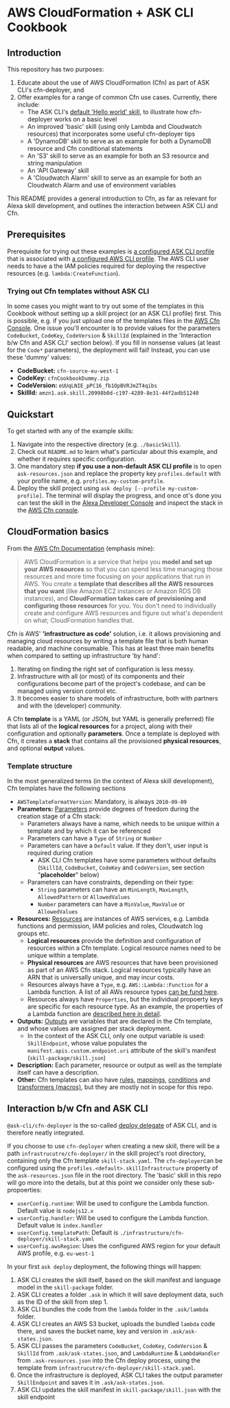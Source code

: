 
# AWS CloudFormation + ASK CLI Cookbook

## Introduction

This repository has two purposes:
1. Educate about the use of AWS CloudFormation (Cfn) as part of ASK CLI's cfn-deployer, and
2. Offer examples for a range of common Cfn use cases. Currently, there include:
    - The ASK CLI's [default 'Hello world' skill](/01_defaultSkill), to illustrate how cfn-deployer works on a basic level
    - An improved 'basic' skill (using only Lambda and Cloudwatch resources) that incorporates some useful cfn-deployer tips
    - A 'DynamoDB' skill to serve as an example for both a DynamoDB resource and Cfn conditional statements
    - An 'S3' skill to serve as an example for both an S3 resource and string manipulation
    - An 'API Gateway' skill
    - A 'Cloudwatch Alarm' skill to serve as an example for both an Cloudwatch Alarm and use of environment variables

This README provides a general introduction to Cfn, as far as relevant for Alexa skill development, and outlines the interaction between ASK CLI and Cfn.

## Prerequisites

Prerequisite for trying out these examples is [a configured ASK CLI profile](https://developer.amazon.com/en-US/docs/alexa/smapi/ask-cli-command-reference.html#configure-command) that is associated with [a configured AWS CLI profile](https://docs.aws.amazon.com/cli/latest/userguide/cli-configure-files.html). The AWS CLI user needs to have a the IAM policies required for deploying the respective resources (e.g. `lambda:CreateFunction`).

### Trying out Cfn templates without ASK CLI

In some cases you might want to try out some of the templates in this Cookbook without setting up a skill project (or an ASK CLI profile) first. This is possible, e.g. if you just upload one of the templates files in the [AWS Cfn Console](https://console.aws.amazon.com/cloudformation/home). One issue you'll encounter is to provide values for the parameters `CodeBucket`, `CodeKey`, `CodeVersion` & `SkillId` (explained in the 'Interaction b/w Cfn and ASK CLI' section below). If you fill in nonsense values (at least for the `Code*` parameters), the deployment will fail!
Instead, you can use these 'dummy' values:
- **CodeBucket:** `cfn-source-eu-west-1`
- **CodeKey:** `cfnCookbookDummy.zip`
- **CodeVersion:** `eUUqLNIE_pPC16_fb1OpBVRJmZT4qibs`
- **SkillId:** `amzn1.ask.skill.20998b0d-c197-4289-8e31-44f2adb51240`

## Quickstart

To get started with any of the example skills: 
1. Navigate into the respective directory (e.g. `./basicSkill`).
2. Check out `README.md` to learn what's particular about this example, and whether it requires specific configuration.
3. One mandatory step **if you use a non-default ASK CLI profile** is to open `ask-resources.json` and replace the property key `profiles.default` with your profile name, e.g. `profiles.my-custom-profile`.
4. Deploy the skill project using `ask deploy [--profile my-custom-profile]`. The terminal will display the progress, and once ot's done you can test the skill in the [Alexa Developer Console](https://developer.amazon.com/alexa/console/ask) and inspect the stack in the [AWS Cfn console](https://console.aws.amazon.com/cloudformation/home).

## CloudFormation basics

From the [AWS Cfn Documentation](https://docs.aws.amazon.com/AWSCloudFormation/latest/UserGuide/Welcome.html) (emphasis mine):
> AWS CloudFormation is a service that helps you **model and set up your AWS resources** so that you can spend less time managing those resources and more time focusing on your applications that run in AWS. You create a **template that describes all the AWS resources that you want** (like Amazon EC2 instances or Amazon RDS DB instances), and **CloudFormation takes care of provisioning and configuring those resources** for you. You don't need to individually create and configure AWS resources and figure out what's dependent on what; CloudFormation handles that.

Cfn is AWS' **'infrastructure as code'** solution,  i.e. it allows provisioning and managing  cloud resources by writing a template file that is both human readable, and machine consumable. This has at least three main benefits when compared to setting up infrastructure 'by hand':
1. Iterating on finding the right set of configuration is less messy.
2. Infrastructure with all (or most) of its components and their configurations become part of the project's codebase, and can be managed using version control etc.
3. It becomes easier to share models of infrastructure, both with partners and with the (developer) community.

A Cfn **template** is a YAML (or JSON, but YAML is generally preferred) file that lists all of the **logical resources** for a project, along with their configuration and optionally **parameters**.
Once a template is deployed with Cfn, it creates a **stack** that contains all the provisioned **physical resources**, and optional **output** values.

### Template structure

In the most generalized terms (in the context of Alexa skill development), Cfn templates have the following sections
- `AWSTemplateFormatVersion`: Mandatory, is always `2010-09-09`
- **Parameters:** [Parameters](https://docs.aws.amazon.com/AWSCloudFormation/latest/UserGuide/parameters-section-structure.html) provide degrees of freedom during the creation stage of a Cfn stack:
    - Parameters always have a name, which needs to be unique within a template and by which it can be referenced
    - Parameters can have a `Type` of `String` or `Number`
    - Parameters can have a `Default` value. If they don't, user input is required during cration
        - ASK CLI Cfn templates have some parameters without defaults (`SkillId`, `CodeBucket`, `CodeKey` and `CodeVersion`, see section "**placeholder**" below)
    - Parameters can have constraints, depending on their type:
        - `String` parameters can have an `MinLength`, `MaxLength`, `AllowedPattern` or `AllowedValues`
        - `Number` parameters can have a `MinValue`, `MaxValue` or `AllowedValues` 
- **Resources:** [Resources](https://docs.aws.amazon.com/AWSCloudFormation/latest/UserGuide/resources-section-structure.html) are instances of AWS services, e.g. Lambda functions and permission, IAM policies and roles, Cloudwatch log groups etc.
    - **Logical resources** provide the definition and configuration of resources within a Cfn template. Logical resource names need to be unique within a template.
    - **Physical resources** are AWS resources that have been provisioned as part of an AWS Cfn stack. Logical resources typically have an ARN that is universally unique, and may incur costs.
    - Resources always have a `Type`, e.g. `AWS::Lambda::Function` for a Lambda function. A list of all AWs resource types [can be fund here](https://docs.aws.amazon.com/AWSCloudFormation/latest/UserGuide/aws-template-resource-type-ref.html).
    - Resources always have `Properties`, but the individual propoerty keys are specific for each resource type. As an example, the properties of a Lambda function are [described here in detail](https://docs.aws.amazon.com/AWSCloudFormation/latest/UserGuide/aws-resource-lambda-function.html).
- **Outputs:** [Outputs](https://docs.aws.amazon.com/AWSCloudFormation/latest/UserGuide/outputs-section-structure.html) are variables that are declared in the Cfn template, and whose values are assigned per stack deployment.
    - In the context of the ASK CLI, only one output variable is used: `SkillEndpoint`, whose value populates the `manifest.apis.custom.endpoint.uri` attribute of the skill's manifest (`skill-package/skill.json`)
- **Description:** Each parameter, resource or output as well as the template itself can have a description. 
- **Other:** Cfn templates can also have [rules](https://docs.aws.amazon.com/AWSCloudFormation/latest/UserGuide/rules-section-structure.html), [mappings](https://docs.aws.amazon.com/AWSCloudFormation/latest/UserGuide/mappings-section-structure.html), [conditions](https://docs.aws.amazon.com/AWSCloudFormation/latest/UserGuide/conditions-section-structure.html) and [transformers (macros)](https://docs.aws.amazon.com/AWSCloudFormation/latest/UserGuide/transform-section-structure.html), but they are mostly not in scope for this repo.

## Interaction b/w Cfn and ASK CLI

`@ask-cli/cfn-deployer` is the so-called [deploy delegate](https://github.com/alexa/ask-cli/tree/develop/lib/builtins/deploy-delegates) of ASK CLI, and is therefore neatly integrated.

If you choose to use `cfn-deployer` when creating a new skill, there will be a path `infrastrucutre/cfn-deployer/` in the skill project's root directory, containing only the Cfn template `skill-stack.yaml`.
The `cfn-deployer`can be configured using the `profiles.<default>.skillInfrastructure` property of the `ask-resources.json` file in the root directory. The 'basic' skill in this repo will go more into the details, but at this point we consider only these sub-propoerties:
- `userConfig.runtime`: Will be used to configure the Lambda function. Default value is `nodejs12.x`
- `userConfig.handler`: Will be used to configure the Lambda function. Default value is `index.handler`
- `userConfig.templatePath`: Default is `./infrastructure/cfn-deployer/skill-stack.yaml`
- `userConfig.awsRegion`: Uses the configured AWS region for your default AWS profile, e.g. `eu-west-1`

In your first `ask deploy` deployment, the following things will happen:
1. ASK CLI creates the skill itself, based on the skill manifest and language model in the `skill-package` folder.
2. ASK CLI creates a folder `.ask` in which it will save deployment data, such as the ID of the skill from step 1.
3. ASK CLI bundles the code from the `lambda` folder in the `.ask/lambda` folder.
4. ASK CLI creates an AWS S3 bucket, uploads the bundled `lambda` code there, and saves the bucket name, key and version in `.ask/ask-states.json`.
5. ASK CLI passes the parameters `CodeBucket`, `CodeKey`, `CodeVersion` & `SkillId` from `.ask/ask-states.json`, and `LambdaRuntime` & `LambdaHandler` from `.ask-resources.json` into the Cfn deploy process, using the template from `infrastrucutre/cfn-deployer/skill-stack.yaml`.
6. Once the infrastructure is deployed, ASK CLI takes the output parameter `SkillEndpoint` and saves it in `.ask/ask-states.json`.
7. ASK CLI updates the skill manifest in `skill-package/skill.json` with the skill endpoint
